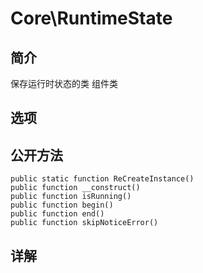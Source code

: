# Core\RuntimeState

## 简介

保存运行时状态的类
组件类
## 选项

## 公开方法

    public static function ReCreateInstance()
    public function __construct()
    public function isRunning()
    public function begin()
    public function end()
    public function skipNoticeError()

## 详解

